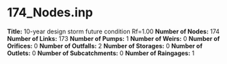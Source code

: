 # 174_Nodes.inp
**Title:**           10-year design storm  future condition  Rf=1.00
**Number of Nodes:** 174
**Number of Links:** 173
**Number of Pumps:** 1
**Number of Weirs:** 0
**Number of Orifices:** 0
**Number of Outfalls:** 2
**Number of Storages:** 0
**Number of Outlets:** 0
**Number of Subcatchments:** 0
**Number of Raingages:** 1
